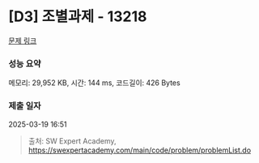 # [D3] 조별과제 - 13218 

[문제 링크](https://swexpertacademy.com/main/code/problem/problemDetail.do?contestProbId=AXzjvCCq-PwDFASs) 

### 성능 요약

메모리: 29,952 KB, 시간: 144 ms, 코드길이: 426 Bytes

### 제출 일자

2025-03-19 16:51



> 출처: SW Expert Academy, https://swexpertacademy.com/main/code/problem/problemList.do